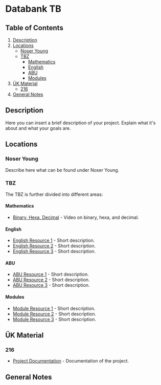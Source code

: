 # Databank TB

## Table of Contents
1. [Description](#description)
2. [Locations](#locations)
    - [Noser Young](#noser-young)
    - [TBZ](#tbz)
        - [Mathematics](#mathematics)
        - [English](#english)
        - [ABU](#abu)
        - [Modules](#modules)
3. [ÜK Material](#ük-material)
    - [216](#216)
4. [General Notes](#general-notes)

## Description

Here you can insert a brief description of your project. Explain what it's about and what your goals are.

## Locations

### Noser Young

Describe here what can be found under Noser Young.

### TBZ

The TBZ is further divided into different areas:

#### Mathematics

- [Binary, Hexa, Decimal](https://youtu.be/No2fqBKZspQ) - Video on binary, hexa, and decimal.

#### English

- [English Resource 1](#) - Short description.
- [English Resource 2](#) - Short description.
- [English Resource 3](#) - Short description.

#### ABU

- [ABU Resource 1](#) - Short description.
- [ABU Resource 2](#) - Short description.
- [ABU Resource 3](#) - Short description.

#### Modules

- [Module Resource 1](#) - Short description.
- [Module Resource 2](#) - Short description.
- [Module Resource 3](#) - Short description.

## ÜK Material

### 216

- [Project Documentation](UK_216/Documentation/Project-Documentation_Tomas.Antony%2CKeanu.pdf) - Documentation of the project.

## General Notes
